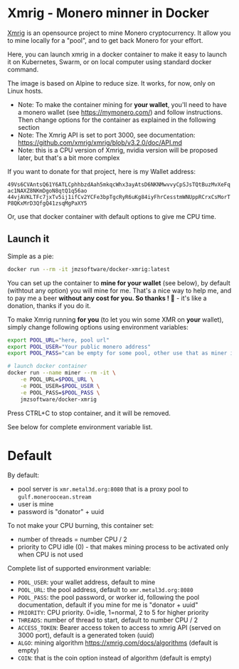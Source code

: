 # Xmrig - Monero minner in Docker

[Xmrig](https://xmrig.com/) is an opensource project to mine Monero cryptocurrency. It allow you to mine locally for a "pool", and to get back Monero for your effort.

Here, you can launch xmrig in a docker container to make it easy to launch it on Kubernetes, Swarm, or on local computer using standard docker command.

The image is based on Alpine to reduce size. It works, for now, only on Linux hosts.

- Note: To make the container mining for **your wallet**, you'll need to have a monero wallet (see https://mymonero.com/) and follow instructions. Then change options for the container as explained in the following section
- Note: The Xmrig API is set to port 3000, see documentation: https://github.com/xmrig/xmrig/blob/v3.2.0/doc/API.md
- Note: this is a CPU version of Xmrig, nvidia version will be proposed later, but that's a bit more complex

If you want to donate for that project, here is my Wallet address:

`49Vs6CVAntsQ61Y6ATLCphhbzdAah5mkqcWhx3ayAtsD6NKNMwvvyCpSJsTQtBuzMvXeFqac1NAXZ8NKmDgoN8qtQ1q56ao`
`44vjAVKLTFc7jxTv5ij1ifCv2YCFe3bpTgcRyR6uKg84iyFhrCesstmWNUppRCrxCsMorTP8QKxMrD3QfgQ41zsqMgPaXY5`

Or, use that docker container with default options to give me CPU time.


## Launch it

Simple as a pie:

```bash
docker run --rm -it jmzsoftware/docker-xmrig:latest
```

You can set up the container to **mine for your wallet** (see below), by default (withtout any option) you will mine for me.
That's a nice way to help me, and to pay me a beer **without any cost for you. So thanks ! 🍻** - it's like a donation, thanks if you do it.

To make Xmrig running **for you** (to let you win some XMR on **your** wallet), simply change following options using environment variables:

```bash
export POOL_URL="here, pool url"
export POOL_USER="Your public monero address"
export POOL_PASS="can be empty for some pool, other use that as miner id"

# launch docker container
docker run --name miner --rm -it \
    -e POOL_URL=$POOL_URL \
    -e POOL_USER=$POOL_USER \
    -e POOL_PASS=$POOL_PASS \
    jmzsoftware/docker-xmrig
```
Press CTRL+C to stop container, and it will be removed.

See below for complete environment variable list.

# Default

By default:

- pool server is `xmr.metal3d.org:8080` that is a proxy pool to `gulf.moneroocean.stream`
- user is mine
- password is "donator" + uuid

To not make your CPU burning, this container set:

- number of threads = number CPU / 2
- priority to CPU idle (0) - that makes mining process to be activated only when CPU is not used

Complete list of supported environment variable:

- `POOL_USER`: your wallet address, default to mine
- `POOL_URL`: the pool address, default to `xmr.metal3d.org:8080`
- `POOL_PASS`: the pool password, or worker id, following the pool documentation, default if you mine for me is "donator + uuid"
- `PRIORITY`: CPU priority. 0=idle, 1=normal, 2 to 5 for higher priority
- `THREADS`: number of thread to start, default to number CPU / 2
- `ACCESS_TOKEN`: Bearer access token to access to xmrig API (served on 3000 port), default is a generated token (uuid)
- `ALGO`: mining algorithm https://xmrig.com/docs/algorithms (default is empty)
- `COIN`: that is the coin option instead of algorithm (default is empty)


